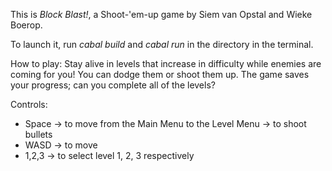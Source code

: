 This is *Block Blast!*, a Shoot-'em-up game by Siem van Opstal and Wieke Boerop.

To launch it, run *cabal build* and *cabal run* in the directory in the terminal.

How to play:
Stay alive in levels that increase in difficulty while enemies are coming for you! You can dodge them or shoot them up.
The game saves your progress; can you complete all of the levels?

Controls:
+ Space -> to move from the Main Menu to the Level Menu
        -> to shoot bullets
+ WASD  -> to move
+ 1,2,3 -> to select level 1, 2, 3 respectively
